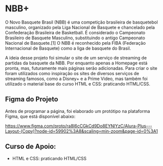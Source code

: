 # NBB+

O Novo Basquete Brasil (NBB) é uma competição brasileira de basquetebol masculino, organizado pela Liga Nacional de Basquete e chancelado pela Confederação Brasileira de Basketball. É considerado o Campeonato Brasileiro de Basquete Masculino, substituindo o antigo Campeonato Nacional de Basquete.[1] O NBB é reconhecido pela FIBA (Federação Internacional de Basquete) como a liga de basquete do Brasil.

A ideia desse projeto foi simular o site de um serviço de streaming de partidas da basquete da NBB. Por enquanto apenas a Homepage está pronta, mas, futuramente mais páginas serão adicionadas. Para criar o site foram utilizados como inspiração os sites de diversos serviços de streaming famosos, como a Disney+ e a Prime Video, mas também foi utilizado o material base do curso HTML e CSS: praticando HTML/CSS.

## Figma do Projeto
Antes de programar a página, foi elaborado um protótipo na plataforma Figma, que está disponível abaixo:

https://www.figma.com/proto/ra8I6cCGkCd9Do8EYNlYzC/Alura-Plus---Layout-(Copy)?node-id=59902%3A8&scaling=min-zoom&page-id=0%3A1

## Curso de Apoio:
- HTML e CSS: praticando HTML/CSS
